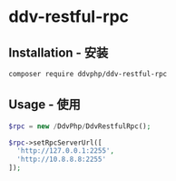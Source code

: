 ddv-restful-rpc 
===================

Installation - 安装
------------

```bash
composer require ddvphp/ddv-restful-rpc
```

Usage - 使用
-----


```php
$rpc = new /DdvPhp/DdvRestfulRpc();

$rpc->setRpcServerUrl([
  'http://127.0.0.1:2255',
  'http://10.8.8.8:2255'
]);

```